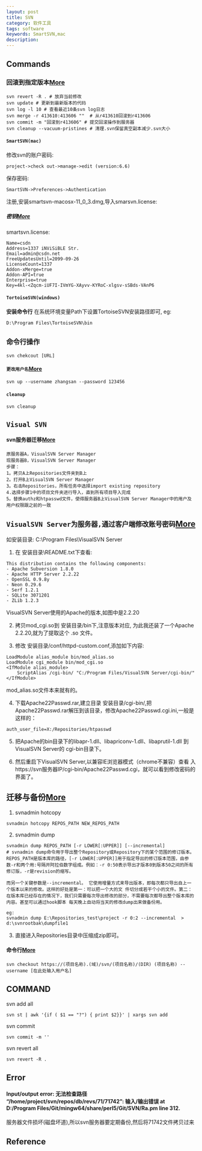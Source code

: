 ```yaml
---
layout: post
title: SVN
category: 软件工具
tags: software
keywords: SmartSVN,mac
description: 
---
```


## Commands


### 回滚到指定版本[More](https://www.jianshu.com/p/4391cbc78962)

```
svn revert -R . # 放弃当前修改
svn update # 更新到最新版本的代码
svn log -l 10 # 查看最近10条svn log日志
svn merge -r 413610:413606 ""  # 从r413610回滚到r413606
svn commit -m "回滚到r413606" # 提交回滚操作到服务器
svn cleanup --vacuum-pristines # 清理.svn保留真空副本减少.svn大小
```

#### `SmartSVN(mac)`

修改svn的账户密码:

```
project->check out->manage->edit (version:6.6)
```

保存密码:

```
SmartSVN->Preferences->Authentication 
```

注册,安装smartsvn-macosx-11_0_3.dmg,导入smarsvn.license:

##### 密钥[More](https://www.cnblogs.com/wanghzh/p/9633952.html)

smartsvn.license:
```
Name=csdn  
Address=1337 iNViSiBLE Str.  
Email=admin@csdn.net  
FreeUpdatesUntil=2099-09-26  
LicenseCount=1337  
Addon-xMerge=true  
Addon-API=true  
Enterprise=true  
Key=4kl-<Zqcm-iUF7I-IVmYG-XAyvv-KYRoC-xlgsv-sSBds-VAnP6
```

#### `TortoiseSVN(windows)`
**安装命令行**
在系统环境变量Path下设置TortoiseSVN安装路径即可,
eg:

```
D:\Program Files\TortoiseSVN\bin
```

## `命令行操作`

```
svn chekcout [URL]
```


#### `更改用户名`[More](http://blog.sina.com.cn/s/blog_916e0cff01013k93.html)

```
svn up --username zhangsan --password 123456
```
#### `cleanup`

```
svn cleanup
```

## `Visual SVN`

#### svn服务器迁移[More](http://blog.sina.com.cn/s/blog_9569be7b0100z33w.html)

```
原服务器A，VisualSVN Server Manager
现服务器B，VisualSVN Server Manager
步骤：
1。拷贝A上Repositories文件夹到B上
2。打开B上VisualSVN Server Manager
3。右击Repositories，所有任务中选择import existing repository
4.选择步骤1中的项目文件夹进行导入，直到所有项目导入完成
5。替换authz和htpasswd文件，使得服务器B上VisualSVN Server Manager中的用户及用户权限跟之前的一致
```

## `VisualSVN Server为服务器,通过客户端修改账号密码`[More](http://www.lxway.com/544989596.htm)

如安装目录: C:\Program Files\VisualSVN Server
1. 在 安装目录\README.txt下查看:
```
This distribution contains the following components:
- Apache Subversion 1.8.0
- Apache HTTP Server 2.2.22
- OpenSSL 0.9.8y
- Neon 0.29.6
- Serf 1.2.1
- SQLite 3071201
- ZLib 1.2.3
```

VisualSVN Server使用的Apache的版本,如图中是2.2.20

2. 拷贝mod_cgi.so到 安装目录/bin下,注意版本对应, 为此我还装了一个Apache 2.2.20,就为了提取这个 .so 文件。

3. 修改 安装目录/conf/httpd-custom.conf,添加如下内容:

```
LoadModule alias_module bin/mod_alias.so
LoadModule cgi_module bin/mod_cgi.so
<IfModule alias_module>
    ScriptAlias /cgi-bin/ "C:/Program Files/VisualSVN Server/cgi-bin/"
</IfModule>
```

mod_alias.so文件本来就有的。


4. 下载Apache22Passwd.rar,建立目录 安装目录/cgi-bin/,把Apache22Passwd.rar解压到该目录，修改Apache22Passwd.cgi.ini,一般是这样的：

```
auth_user_file=X:/Repositories/htpasswd
```

5. 把Apache的bin目录下的libapr-1.dll、libapriconv-1.dll、libaprutil-1.dll 到 VisualSVN Server的 cgi-bin目录下。

6. 然后重启下VisualSVN Server,以兼容IE浏览器模式（chrome不兼容）查看 入https://svn服务器IP/cgi-bin/Apache22Passwd.cgi，就可以看到修改密码的界面了。


## 迁移与备份[More](https://www.cnblogs.com/pipi928/p/7448586.html)

1. svnadmin hotcopy

```
svnadmin hotcopy REPOS_PATH NEW_REPOS_PATH
```

2. svnadmin dump

```
svnadmin dump REPOS_PATH [-r LOWER[:UPPER]] [--incremental]
# svnadmin dump命令用于导出整个Repository或Repository下的某个范围的修订版本。REPOS_PATH是版本库的路径，[-r LOWER[:UPPER]]用于指定导出的修订版本范围，由参数-r和两个用:号隔开阿拉伯数字组成。例如：-r 0:50表示导出才版本0到版本50之间的所有修订版，-r是revision的缩写。

而另一个关键参数是--incremental。 它使用增量方式来导出版本，即每次都只导出自上一个版本以来的修改。这样的好处是第一：可以把一个大的文 件切分成若干个小的文件。第二：在版本库已经存在的情况下，我们只需要每次导出修改的部分，不需要每次都导出整个版本库的内容。甚至可以通过hook脚本 每天晚上自动将当天的修改dump出来做备份用。

eg:
svnadmin dump E:\Repositories_test\project -r 0:2 --incremental  > d:\svnrootbak\dumpfile1
```

3. 直接进入Repositories目录中压缩成zip即可。

#### 命令行[More](https://www.open.collab.net/scdocs/ddUsingSVN_command-line.html.zh-cn)

```
svn checkout https://(项目名称).(域)/svn/(项目名称)/(DIR) (项目名称) --username [在此处输入用户名]
```


## COMMAND


svn add all
```
svn st | awk '{if ( $1 == "?") { print $2}}' | xargs svn add
```

svn commit
```
svn commit -m ''
```


svn revert all
```
svn revert -R .
```

## Error


#### Input/output error: 无法检查路径 “/home/project/svn/repos/db/revs/71/71742”: 输入/输出错误 at D:/Program Files/Git/mingw64/share/perl5/Git/SVN/Ra.pm line 312.

服务器文件损坏(磁盘坏道),所以svn服务器要定期备份,然后将71742文件拷贝过来


## Reference

